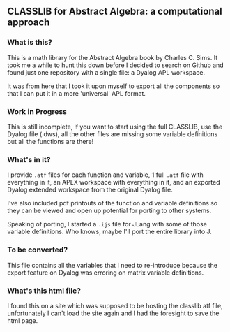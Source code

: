 ## CLASSLIB for Abstract Algebra: a computational approach

### What is this?
This is a math library for the Abstract Algebra book by Charles C. Sims. It took me a while to hunt this down before I decided to search on Github and found just one repository with a single file: a Dyalog APL workspace.

It was from here that I took it upon myself to export all the components so that I can put it in a more 'universal' APL format.

### Work in Progress
This is still incomplete, if you want to start using the full CLASSLIB, use the Dyalog file (.dws), all the other files are missing some variable definitions but all the functions are there!

### What's in it?
I provide `.atf` files for each function and variable, 1 full `.atf` file with everything in it, an APLX workspace with everything in it, and an exported Dyalog extended workspace from the original Dyalog file.

I've also included pdf printouts of the function and variable definitions so they can be viewed and open up potential for porting to other systems.

Speaking of porting, I started a `.ijs` file for JLang with some of those variable definitions. Who knows, maybe I'll port the entire library into J.

### To be converted?
This file contains all the variables that I need to re-introduce because the export feature on Dyalog was erroring on matrix variable definitions.

### What's this html file?
I found this on a site which was supposed to be hosting the classlib atf file, unfortunately I can't load the site again and I had the foresight to save the html page.
